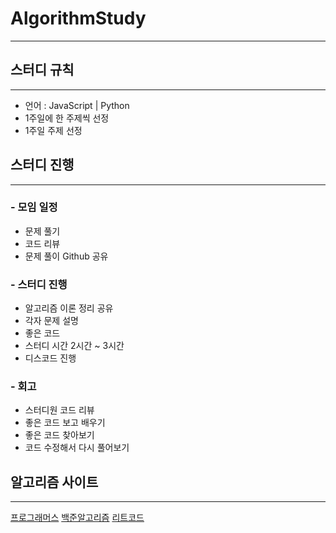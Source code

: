 # AlgorithmStudy
---
## 스터디 규칙
---
  - 언어 : JavaScript | Python
  - 1주일에 한 주제씩 선정
  - 1주일 주제 선정

## **스터디 진행**
---
### - 모임 일정
  - 문제 풀기
  - 코드 리뷰
  - 문제 풀이 Github 공유

### - 스터디 진행
  - 알고리즘 이론 정리 공유
  - 각자 문제 설명
  - 좋은 코드 
  - 스터디 시간 2시간 ~ 3시간
  - 디스코드 진행

### - 회고
  - 스터디원 코드 리뷰
  - 좋은 코드 보고 배우기
  - 좋은 코드 찾아보기
  - 코드 수정해서 다시 풀어보기


## **알고리즘 사이트**
---
[프로그래머스](https://programmers.co.kr/learn/challenges?tab=all_challenges)
[백준알고리즘](https://www.acmicpc.net/)
[리트코드](https://leetcode.com/)
